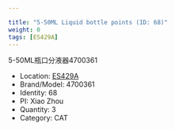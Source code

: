 ```yaml
---

title: "5-50ML Liquid bottle points (ID: 68)"
weight: 0
tags: [ES429A]
---
```


5-50ML瓶口分液器4700361

<!--more-->



- Location: [ES429A](../../tags/es429a)
- Brand/Model: 4700361
- Identity: 68
- PI: Xiao Zhou
- Quantity: 3
- Category: CAT






